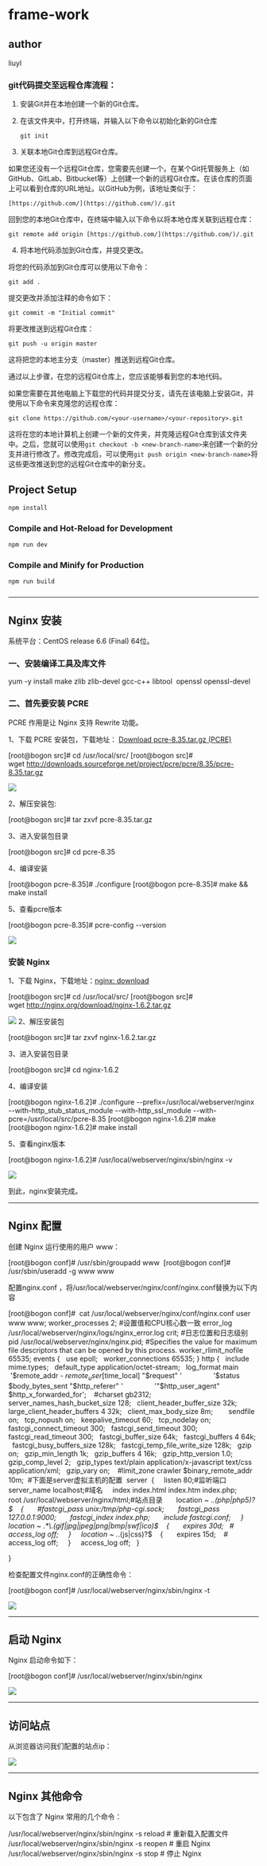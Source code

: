 # frame-work

## author

liuyl

### git代码提交至远程仓库流程：

1. 安装Git并在本地创建一个新的Git仓库。

2. 在该文件夹中，打开终端，并输入以下命令以初始化新的Git仓库
   
   `git init`

3. 关联本地Git仓库到远程Git仓库。

如果您还没有一个远程Git仓库，您需要先创建一个。在某个Git托管服务上（如GitHub、GitLab、Bitbucket等）上创建一个新的远程Git仓库。在该仓库的页面上可以看到仓库的URL地址。以GitHub为例，该地址类似于：

`[https://github.com/](https://github.com/)/.git`

回到您的本地Git仓库中，在终端中输入以下命令以将本地仓库关联到远程仓库：

`git remote add origin [https://github.com/](https://github.com/)/.git`

4. 将本地代码添加到Git仓库，并提交更改。

将您的代码添加到Git仓库可以使用以下命令：

`git add .`

提交更改并添加注释的命令如下：

`git commit -m "Initial commit"`

将更改推送到远程Git仓库：

`git push -u origin master`

这将把您的本地主分支（master）推送到远程Git仓库。

通过以上步骤，在您的远程Git仓库上，您应该能够看到您的本地代码。

如果您需要在其他电脑上下载您的代码并提交分支，请先在该电脑上安装Git，并使用以下命令来克隆您的远程仓库：

`git clone https://github.com/<your-username>/<your-repository>.git`

这将在您的本地计算机上创建一个新的文件夹，并克隆远程Git仓库到该文件夹中。之后，您就可以使用`git checkout -b <new-branch-name>`来创建一个新的分支并进行修改了。修改完成后，可以使用`git push origin <new-branch-name>`将这些更改推送到您的远程Git仓库中的新分支。

## Project Setup

```sh
npm install
```

### Compile and Hot-Reload for Development

```sh
npm run dev
```

### Compile and Minify for Production

```sh
npm run build
```

### 

---
## Nginx 安装

系统平台：CentOS release 6.6 (Final) 64位。

### 一、安装编译工具及库文件

yum -y install make zlib zlib-devel gcc-c++ libtool  openssl openssl-devel

### 二、首先要安装 PCRE

PCRE 作用是让 Nginx 支持 Rewrite 功能。

1、下载 PCRE 安装包，下载地址： [Download pcre-8.35.tar.gz (PCRE)](http://downloads.sourceforge.net/project/pcre/pcre/8.35/pcre-8.35.tar.gz)

[root@bogon src]# cd /usr/local/src/
[root@bogon src]# wget http://downloads.sourceforge.net/project/pcre/pcre/8.35/pcre-8.35.tar.gz

![](https://www.runoob.com/wp-content/uploads/2015/01/nginx1.png)

2、解压安装包:

[root@bogon src]# tar zxvf pcre-8.35.tar.gz

3、进入安装包目录

[root@bogon src]# cd pcre-8.35

4、编译安装 

[root@bogon pcre-8.35]# ./configure
[root@bogon pcre-8.35]# make && make install

5、查看pcre版本

[root@bogon pcre-8.35]# pcre-config --version

![](https://www.runoob.com/wp-content/uploads/2015/01/nginx2.png)

### 安装 Nginx

1、下载 Nginx，下载地址：[nginx: download](https://nginx.org/en/download.html)

[root@bogon src]# cd /usr/local/src/
[root@bogon src]# wget http://nginx.org/download/nginx-1.6.2.tar.gz

![](https://www.runoob.com/wp-content/uploads/2015/01/nginx3.png) 2、解压安装包

[root@bogon src]# tar zxvf nginx-1.6.2.tar.gz

3、进入安装包目录

[root@bogon src]# cd nginx-1.6.2

4、编译安装

[root@bogon nginx-1.6.2]# ./configure --prefix=/usr/local/webserver/nginx --with-http_stub_status_module --with-http_ssl_module --with-pcre=/usr/local/src/pcre-8.35
[root@bogon nginx-1.6.2]# make
[root@bogon nginx-1.6.2]# make install

5、查看nginx版本

[root@bogon nginx-1.6.2]# /usr/local/webserver/nginx/sbin/nginx -v

![](https://www.runoob.com/wp-content/uploads/2015/01/nginx4.png)

到此，nginx安装完成。

---

## Nginx 配置

创建 Nginx 运行使用的用户 www：

[root@bogon conf]# /usr/sbin/groupadd www 
[root@bogon conf]# /usr/sbin/useradd -g www www

配置nginx.conf ，将/usr/local/webserver/nginx/conf/nginx.conf替换为以下内容

[root@bogon conf]#  cat /usr/local/webserver/nginx/conf/nginx.conf
user www www;
worker_processes 2; #设置值和CPU核心数一致
error_log /usr/local/webserver/nginx/logs/nginx_error.log crit; #日志位置和日志级别
pid /usr/local/webserver/nginx/nginx.pid;
#Specifies the value for maximum file descriptors that can be opened by this process.
worker_rlimit_nofile 65535;
events
{
  use epoll;
  worker_connections 65535;
}
http
{
  include mime.types;
  default_type application/octet-stream;
  log_format main  '$remote_addr - $remote_user [$time_local] "$request" '
               '$status $body_bytes_sent "$http_referer" '
               '"$http_user_agent" $http_x_forwarded_for';
  
#charset gb2312;
       server_names_hash_bucket_size 128;
  client_header_buffer_size 32k;
  large_client_header_buffers 4 32k;
  client_max_body_size 8m;
       sendfile on;
  tcp_nopush on;
  keepalive_timeout 60;
  tcp_nodelay on;
  fastcgi_connect_timeout 300;
  fastcgi_send_timeout 300;
  fastcgi_read_timeout 300;
  fastcgi_buffer_size 64k;
  fastcgi_buffers 4 64k;
  fastcgi_busy_buffers_size 128k;
  fastcgi_temp_file_write_size 128k;
  gzip on;   gzip_min_length 1k;
  gzip_buffers 4 16k;
  gzip_http_version 1.0;
  gzip_comp_level 2;
  gzip_types text/plain application/x-javascript text/css application/xml;
  gzip_vary on;
   #limit_zone crawler $binary_remote_addr 10m;
 #下面是server虚拟主机的配置
 server  {
    listen 80;#监听端口
    server_name localhost;#域名
    index index.html index.htm index.php;
    root /usr/local/webserver/nginx/html;#站点目录
      location ~ .*\.(php|php5)?$    {
      #fastcgi_pass unix:/tmp/php-cgi.sock;
      fastcgi_pass 127.0.0.1:9000;
      fastcgi_index index.php;
      include fastcgi.conf;
    }
    location ~ .*\.(gif|jpg|jpeg|png|bmp|swf|ico)$    {
      expires 30d;
  # access_log off;
    }
    location ~ .*\.(js|css)?$    {
      expires 15d;
   # access_log off;
    }
    access_log off;
  }

}

检查配置文件nginx.conf的正确性命令：

[root@bogon conf]# /usr/local/webserver/nginx/sbin/nginx -t

![](https://www.runoob.com/wp-content/uploads/2015/01/nginx5.png)

---

## 启动 Nginx

Nginx 启动命令如下：

[root@bogon conf]# /usr/local/webserver/nginx/sbin/nginx

![](https://www.runoob.com/wp-content/uploads/2015/01/nginx6.png)

---

## 访问站点

从浏览器访问我们配置的站点ip：

![](https://www.runoob.com/wp-content/uploads/2015/01/nginx7.png)

---

## Nginx 其他命令

以下包含了 Nginx 常用的几个命令：

/usr/local/webserver/nginx/sbin/nginx -s reload            # 重新载入配置文件
/usr/local/webserver/nginx/sbin/nginx -s reopen            # 重启 Nginx
/usr/local/webserver/nginx/sbin/nginx -s stop              # 停止 Nginx
